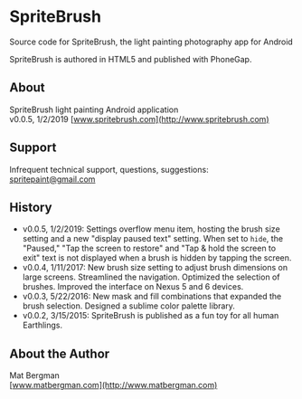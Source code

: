 SpriteBrush
===========
Source code for SpriteBrush, the light painting photography app for Android

SpriteBrush is authored in HTML5 and published with PhoneGap.

About
-----
SpriteBrush light painting Android application  
v0.0.5, 1/2/2019
[www.spritebrush.com](http://www.spritebrush.com)


Support
-------
Infrequent technical support, questions, suggestions:  
spritepaint@gmail.com

History
-------
* v0.0.5, 1/2/2019: Settings overflow menu item, hosting the brush size setting and a new "display paused text" setting. When set to `hide`, the "Paused," "Tap the screen to restore" and "Tap & hold the screen to exit" text is not displayed when a brush is hidden by tapping the screen.
* v0.0.4, 1/11/2017: New brush size setting to adjust brush dimensions on large screens. Streamlined the navigation. Optimized the selection of brushes. Improved the interface on Nexus 5 and 6 devices.
* v0.0.3, 5/22/2016: New mask and fill combinations that expanded the brush selection. Designed a sublime color palette library.
* v0.0.2, 3/15/2015: SpriteBrush is published as a fun toy for all human Earthlings.


About the Author
----------------
Mat Bergman  
[www.matbergman.com](http://www.matbergman.com)